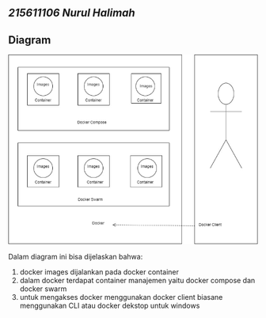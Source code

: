 ## _215611106 Nurul Halimah_

## Diagram

![5](image/img5.jpg)

Dalam diagram ini bisa dijelaskan bahwa:

1. docker images dijalankan pada docker container
2. dalam docker terdapat container manajemen yaitu docker compose dan docker swarm
3. untuk mengakses docker menggunakan docker client biasane menggunakan CLI atau docker dekstop untuk windows
